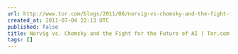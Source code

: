 ```yaml
---
url: http://www.tor.com/blogs/2011/06/norvig-vs-chomsky-and-the-fight-for-the-future-of-ai
created_at: 2011-07-04 22:13 UTC
published: false
title: Norvig vs. Chomsky and the Fight for the Future of AI | Tor.com
tags: []
---
```



